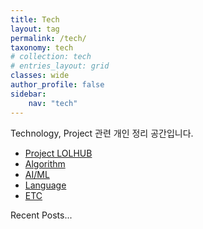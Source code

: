 ```yaml
---
title: Tech
layout: tag
permalink: /tech/
taxonomy: tech
# collection: tech
# entries_layout: grid
classes: wide
author_profile: false
sidebar:
    nav: "tech"
---
```

Technology, Project 관련 개인 정리 공간입니다.

- [Project LOLHUB](/tech/lolhub/)
- [Algorithm](/tech/algorithm/)
- [AI/ML](/tech/aiml/)
- [Language](/tech/language/)
- [ETC](/tech/ETC/)

Recent Posts...